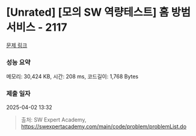 # [Unrated] [모의 SW 역량테스트] 홈 방범 서비스 - 2117 

[문제 링크](https://swexpertacademy.com/main/code/problem/problemDetail.do?contestProbId=AV5V61LqAf8DFAWu) 

### 성능 요약

메모리: 30,424 KB, 시간: 208 ms, 코드길이: 1,768 Bytes

### 제출 일자

2025-04-02 13:32



> 출처: SW Expert Academy, https://swexpertacademy.com/main/code/problem/problemList.do